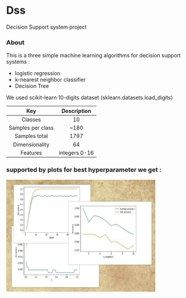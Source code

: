 # Dss
Decision Support system project
### About
This is a three simple machine learning algorithms for decision support systems :

* logistic regression
* k-nearest neighbor classifier
* Decision Tree

We used scikit-learn 10-digits dataset (sklearn.datasets.load_digits)


| Key | Description |
| :---: | :---: |
| Classes | 10 |
| Samples per class |	~180 |
| Samples total |	1797 |
| Dimensionality |	64 |
| Features |	integers 0-16 |

### supported by plots for best hyperparameter we get :

<img align="left" width="400" height="300" src="Images/Plots.jpg">
